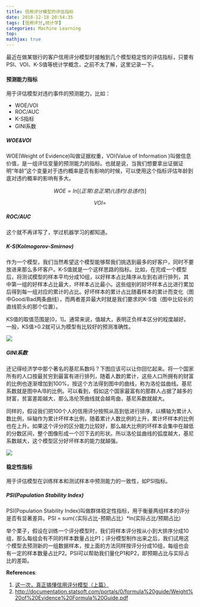 ```yaml
---
title: 信用评分模型的评估指标
date: 2018-12-18 20:54:35
tags: [信用评分,统计学]
categories: Machine Learning
top:
mathjax: true
---
```

最近在做某银行的客户信用评分模型时接触到几个模型稳定性的评估指标，只要有PSI、VOI、K-S值等统计学概念，之前不太了解，这里记录一下。

<!--more-->

#### 预测能力指标
用于评估模型对违约事件的预测能力，比如：

- WOE/VOI
- ROC/AUC
- K-S指标
- GINI系数


##### WOE&VOI

WOE(Weight of Evidence)叫做证据权重，VOI(Value of Information )叫做信息价值，是一组评估变量的预测能力的指标。也就是说，当我们想要拿出证据证明“年龄”这个变量对于违约概率是否有影响的时候，可以使用这个指标评估年龄到底对违约概率的影响有多大。

$$
WOE = ln[(正常/总正常)/(违约/总违约)]
$$

$$
VOI =
$$

##### ROC/AUC

这个就不再详写了，学过机器学习的都知道。

##### K-S(Kolmogorov-Smirnov)

作为一个模型，我们当然希望这个模型能够帮我们挑选到最多的好客户，同时不要放进来那么多坏客户。K-S值就是一个这样思路的指标。比如，在完成一个模型后，将测试模型的样本平均分成10组，以好样本占比降序从左到右进行排列，其中第一组的好样本占比最大，坏样本占比最小。这些组别的好坏样本占比进行累加后得到每一组对应的累计的占比。好坏样本的累计占比随着样本的累计而变化（图中Good/Bad两条曲线），而两者差异最大时就是我们要求的K-S值（图中比较长的直线箭头的那个位置）。

KS值的取值范围是[0，1]。通常来说，值越大，表明正负样本区分的程度越好。一般，KS值>0.2就可认为模型有比较好的预测准确性。

![](https://pic4.zhimg.com/80/v2-a74c5977f9a7ece1620b8d602300f853_hd.jpg)

##### GINI系数

还记得经济学中那个著名的基尼系数吗？下图应该可以让你回忆起来。将一个国家所有的人口按最贫穷到最富有进行排列，随着人数的累计，这些人口所拥有的财富的比例也逐渐增加到100%，按这个方法得到图中的曲线，称为洛伦兹曲线。基尼系数就是图中A/B的比例。可以看到，假如这个国家最富有的那群人占据了越多的财富，贫富差距越大，那么洛伦茨曲线就会越弯曲，基尼系数就越大。

同样的，假设我们把100个人的信用评分按照从高到低进行排序，以横轴为累计人数比例，纵轴作为累计坏样本比例，随着累计人数比例的上升，累计坏样本的比例也在上升。如果这个评分的区分能力比较好，那么越大比例的坏样本会集中在越低的分数区间，整个图像形成一个凹下去的形状。所以洛伦兹曲线的弧度越大，基尼系数越大，这个模型区分好坏样本的能力就越强。

![](https://pic1.zhimg.com/80/v2-2a5e9400b1bef939a71158a4dc397380_hd.jpg)


#### 稳定性指标
用于评估模型在训练样本和测试样本中预测能力的一致性，如PSI指标。

##### PSI(Population Stability Index)

PSI(Population Stability Index)叫做群体稳定性指标，用于衡量两组样本的评分是否有显著差异。PSI = sum(（实际占比-预期占比）*ln(实际占比/预期占比)

举个栗子，假设在训练一个评分模型时，我们将样本评分按从小到大排序分成10组，那么每组会有不同的样本数量占比P1；评分模型制作出来之后，我们试用这个模型去预测新的一组数据样本，按上面的方法同样按评分分成10组，每组也会有一定的样本数量占比P2。PSI可以帮助我们量化P1和P2，即预期占比与实际占比的差距。


**References**:
1. [这一次，真正搞懂信用评分模型（上篇）](https://zhuanlan.zhihu.com/p/31229720)
2. http://documentation.statsoft.com/portals/0/formula%20guide/Weight%20of%20Evidence%20Formula%20Guide.pdf
